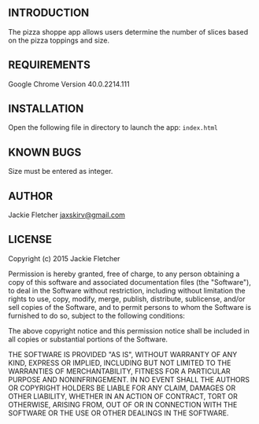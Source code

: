 INTRODUCTION
------------
The pizza shoppe app allows users determine the number of slices based on the pizza toppings and size.

REQUIREMENTS
------------
Google Chrome Version 40.0.2214.111

INSTALLATION
------------

Open the following file in directory to launch the app:
`index.html`

KNOWN BUGS
---------
Size must be entered as integer.

AUTHOR
-------
Jackie Fletcher
jaxskirv@gmail.com

LICENSE
-------

Copyright (c) 2015 Jackie Fletcher

Permission is hereby granted, free of charge, to any person obtaining a copy of this software and associated documentation files (the "Software"), to deal in the Software without restriction, including without limitation the rights to use, copy, modify, merge, publish, distribute, sublicense, and/or sell copies of the Software, and to permit persons to whom the Software is furnished to do so, subject to the following conditions:

The above copyright notice and this permission notice shall be included in all copies or substantial portions of the Software.

THE SOFTWARE IS PROVIDED "AS IS", WITHOUT WARRANTY OF ANY KIND, EXPRESS OR IMPLIED, INCLUDING BUT NOT LIMITED TO THE WARRANTIES OF MERCHANTABILITY, FITNESS FOR A PARTICULAR PURPOSE AND NONINFRINGEMENT. IN NO EVENT SHALL THE AUTHORS OR COPYRIGHT HOLDERS BE LIABLE FOR ANY CLAIM, DAMAGES OR OTHER LIABILITY, WHETHER IN AN ACTION OF CONTRACT, TORT OR OTHERWISE, ARISING FROM, OUT OF OR IN CONNECTION WITH THE SOFTWARE OR THE USE OR OTHER DEALINGS IN THE SOFTWARE.
